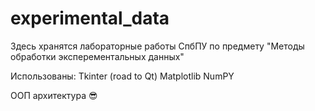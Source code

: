 # experimental_data
Здесь хранятся лабораторные работы СпбПУ по предмету "Методы обработки эксперементальных данных"

Использованы:
Tkinter (road to Qt)
Matplotlib
NumPY

ООП архитектура 😎

